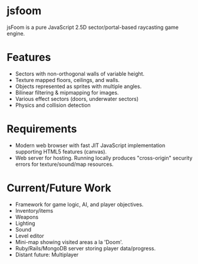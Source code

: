 jsfoom
======

jsFoom is a pure JavaScript 2.5D sector/portal-based raycasting game engine.

# Features

* Sectors with non-orthogonal walls of variable height.
* Texture mapped floors, ceilings, and walls.
* Objects represented as sprites with multiple angles.
* Bilinear filtering & mipmapping for images.
* Various effect sectors (doors, underwater sectors)
* Physics and collision detection

# Requirements

* Modern web browser with fast JIT JavaScript implementation supporting HTML5 features (canvas).
* Web server for hosting. Running locally produces "cross-origin" security errors for texture/sound/map resources.

# Current/Future Work

* Framework for game logic, AI, and player objectives.
* Inventory/items
* Weapons
* Lighting
* Sound
* Level editor
* Mini-map showing visited areas a la 'Doom'.
* Ruby/Rails/MongoDB server storing player data/progress.
* Distant future: Multiplayer
